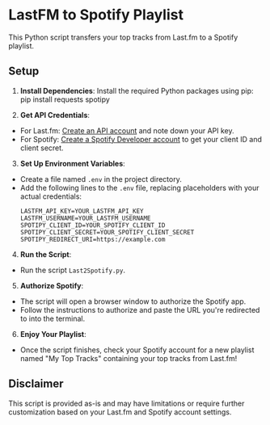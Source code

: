 # LastFM to Spotify Playlist

This Python script transfers your top tracks from Last.fm to a Spotify playlist.

## Setup

1. **Install Dependencies**: Install the required Python packages using pip:
pip install requests spotipy


2. **Get API Credentials**:
- For Last.fm: [Create an API account](https://www.last.fm/api/account/create) and note down your API key.
- For Spotify: [Create a Spotify Developer account](https://developer.spotify.com/dashboard/applications) to get your client ID and client secret.

3. **Set Up Environment Variables**:
- Create a file named `.env` in the project directory.
- Add the following lines to the `.env` file, replacing placeholders with your actual credentials:
  ```
  LASTFM_API_KEY=YOUR_LASTFM_API_KEY
  LASTFM_USERNAME=YOUR_LASTFM_USERNAME
  SPOTIPY_CLIENT_ID=YOUR_SPOTIFY_CLIENT_ID
  SPOTIPY_CLIENT_SECRET=YOUR_SPOTIFY_CLIENT_SECRET
  SPOTIPY_REDIRECT_URI=https://example.com
  ```

4. **Run the Script**:
- Run the script `Last2Spotify.py`.

5. **Authorize Spotify**:
- The script will open a browser window to authorize the Spotify app.
- Follow the instructions to authorize and paste the URL you're redirected to into the terminal.

6. **Enjoy Your Playlist**:
- Once the script finishes, check your Spotify account for a new playlist named "My Top Tracks" containing your top tracks from Last.fm!

## Disclaimer
This script is provided as-is and may have limitations or require further customization based on your Last.fm and Spotify account settings.
